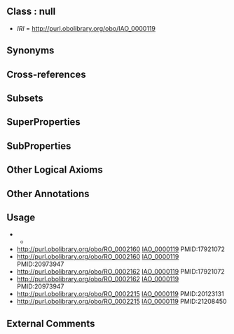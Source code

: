 
## Class : null

 * *IRI* = http://purl.obolibrary.org/obo/IAO_0000119

## Synonyms


## Cross-references


## Subsets


## SuperProperties


## SubProperties


## Other Logical Axioms


## Other Annotations


## Usage

 * -
 * http://purl.obolibrary.org/obo/RO_0002160 [IAO_0000119](../../IAO/19/IAO_0000119.md) PMID:17921072
 * http://purl.obolibrary.org/obo/RO_0002160 [IAO_0000119](../../IAO/19/IAO_0000119.md) PMID:20973947
 * http://purl.obolibrary.org/obo/RO_0002162 [IAO_0000119](../../IAO/19/IAO_0000119.md) PMID:17921072
 * http://purl.obolibrary.org/obo/RO_0002162 [IAO_0000119](../../IAO/19/IAO_0000119.md) PMID:20973947
 * http://purl.obolibrary.org/obo/RO_0002215 [IAO_0000119](../../IAO/19/IAO_0000119.md) PMID:20123131
 * http://purl.obolibrary.org/obo/RO_0002215 [IAO_0000119](../../IAO/19/IAO_0000119.md) PMID:21208450

## External Comments

